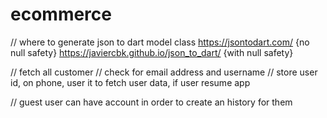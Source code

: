 # ecommerce

// where to generate json to dart model class
https://jsontodart.com/ {no null safety}
https://javiercbk.github.io/json_to_dart/ {with null safety}

// fetch all customer
// check for email address and username
// store user id, on phone, user it to fetch user data, if user resume app

// guest user can have account in order to create an history for them
